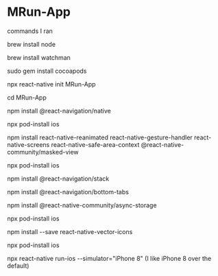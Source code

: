 # MRun-App

commands I ran

brew install node

brew install watchman

sudo gem install cocoapods

npx react-native init MRun-App

cd MRun-App

npm install @react-navigation/native

npx pod-install ios

npm install react-native-reanimated react-native-gesture-handler react-native-screens react-native-safe-area-context @react-native-community/masked-view

npx pod-install ios

npm install @react-navigation/stack

npm install @react-navigation/bottom-tabs

npm install @react-native-community/async-storage

npx pod-install ios

npm install --save react-native-vector-icons

npx pod-install ios

npx react-native run-ios --simulator="iPhone 8"  (I like iPhone 8 over the default)
